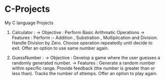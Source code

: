 # C-Projects
My C language Projects



1. Calculator :
-> Objective : Perform Basic Arithmatic Operations
-> Features :
   Perform :- Addition , Substration , Multiplication and Division.
   Handle Division by Zero.
   Choose operation repeatedly until decide to exit.
   Offer an option to use same number again.



2. GuessNumber :
-> Objective : Develop a game where the user guesses a randomly generated number.
-> Features :
   Generate a random number within specific range.
   Provide feedback (the number is greater than or less than).
   Tracks the number of attemps.
   Offer an option to play again.

